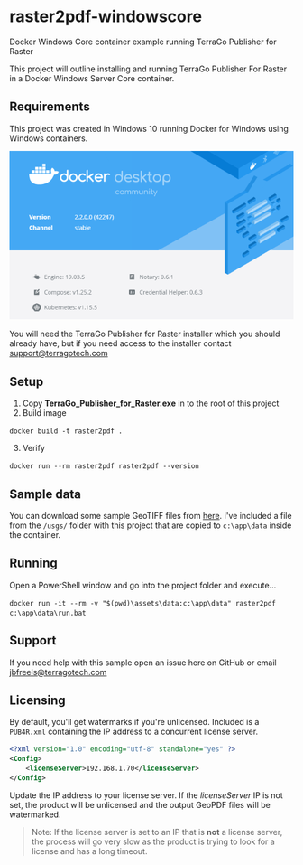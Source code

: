 # raster2pdf-windowscore
Docker Windows Core container example running TerraGo Publisher for Raster

This project will outline installing and running TerraGo Publisher For Raster in a Docker Windows Server Core container.

## Requirements
This project was created in Windows 10 running Docker for Windows using Windows containers.

![dockerversion](assets/images/docker-windows.png "Docker Windows")

You will need the TerraGo Publisher for Raster installer which you should already have, but if you need access to the installer contact support@terragotech.com

## Setup
1. Copy **TerraGo_Publisher_for_Raster.exe** in to the root of this project
2. Build image

`docker build -t raster2pdf .`

3. Verify

`docker run --rm raster2pdf raster2pdf --version`

## Sample data
You can download some sample GeoTIFF files from [here](https://download.osgeo.org/geotiff/samples/).  I've included a file from the `/usgs/` folder with this project that are copied to `c:\app\data` inside the container.

## Running
Open a PowerShell window and go into the project folder and execute...

`docker run -it --rm -v "$(pwd)\assets\data:c:\app\data" raster2pdf c:\app\data\run.bat`

## Support
If you need help with this sample open an issue here on GitHub or email jbfreels@terragotech.com

## Licensing
By default, you'll get watermarks if you're unlicensed.  Included is a `PUB4R.xml` containing the IP address to a concurrent license server.
```xml
<?xml version="1.0" encoding="utf-8" standalone="yes" ?>
<Config>
    <licenseServer>192.168.1.70</licenseServer>
</Config>
```
Update the IP address to your license server.  If the 
*licenseServer* IP is not set, the product will be unlicensed 
and the output GeoPDF files will be watermarked.

>Note: If the license server is set to an IP that is **not** 
a license server, the process will go very slow as the 
product is trying to look for a license and has a long 
timeout.
